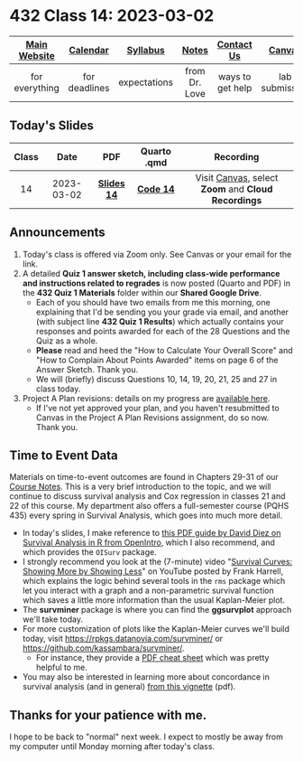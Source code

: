 # 432 Class 14: 2023-03-02

[Main Website](https://thomaselove.github.io/432-2023/) | [Calendar](https://thomaselove.github.io/432-2023/calendar.html) | [Syllabus](https://thomaselove.github.io/432-syllabus-2023/) | [Notes](https://thomaselove.github.io/432-notes/) | [Contact Us](https://thomaselove.github.io/432-2023/contact.html) | [Canvas](https://canvas.case.edu) | [Data and Code](https://github.com/THOMASELOVE/432-data) | [Sources](https://github.com/THOMASELOVE/432-classes-2023/tree/main/sources)
:-----------: | :--------------: | :----------: | :---------: | :-------------: | :-----------: | :------------: |:------:
for everything | for deadlines | expectations | from Dr. Love | ways to get help | lab submission | for downloads | to read

## Today's Slides

Class | Date | PDF | Quarto .qmd | Recording
:---: | :--------: | :------: | :------: | :-------------:
14 | 2023-03-02 | **[Slides 14](https://github.com/THOMASELOVE/432-slides-2023/blob/main/slides14.pdf)** | **[Code 14](https://github.com/THOMASELOVE/432-slides-2023/blob/main/slides14.qmd)** | Visit [Canvas](https://canvas.case.edu/), select **Zoom** and **Cloud Recordings**

## Announcements

1. Today's class is offered via Zoom only. See Canvas or your email for the link.
2. A detailed **Quiz 1 answer sketch, including class-wide performance and instructions related to regrades** is now posted (Quarto and PDF) in the **432 Quiz 1 Materials** folder within our **Shared Google Drive**.
    - Each of you should have two emails from me this morning, one explaining that I'd be sending you your grade via email, and another (with subject line **432 Quiz 1 Results**) which actually contains your responses and points awarded for each of the 28 Questions and the Quiz as a whole.
    - **Please** read and heed the "How to Calculate Your Overall Score" and "How to Complain About Points Awarded" items on page 6 of the Answer Sketch. Thank you.
    - We will (briefly) discuss Questions 10, 14, 19, 20, 21, 25 and 27 in class today.
3. Project A Plan revisions: details on my progress are [available here](https://github.com/THOMASELOVE/432-classes-2023/blob/main/projectA/plans.md). 
    - If I've not yet approved your plan, and you haven't resubmitted to Canvas in the Project A Plan Revisions assignment, do so now. Thank you.

## Time to Event Data

Materials on time-to-event outcomes are found in Chapters 29-31 of our [Course Notes](https://thomaselove.github.io/432-notes/). This is a very brief introduction to the topic, and we will continue to discuss survival analysis and Cox regression in classes 21 and 22 of this course. My department also offers a full-semester course (PQHS 435) every spring in Survival Analysis, which goes into much more detail.

- In today's slides, I make reference to [this PDF guide by David Diez on Survival Analysis in R from OpenIntro](https://www.openintro.org/book/surv_in_r/), which I also recommend, and which provides the `OISurv` package.
- I strongly recommend you look at the (7-minute) video "[Survival Curves: Showing More by Showing Less](https://www.youtube.com/watch?v=EoIB_Obddrk)" on YouTube posted by Frank Harrell, which explains the logic behind several tools in the `rms` package which let you interact with a graph and a non-parametric survival function which saves a little more information than the usual Kaplan-Meier plot.
- The **survminer** package is where you can find the **ggsurvplot** approach we'll take today. 
- For more customization of plots like the Kaplan-Meier curves we'll build today, visit https://rpkgs.datanovia.com/survminer/ or https://github.com/kassambara/survminer/. 
    - For instance, they provide a [PDF cheat sheet](https://rpkgs.datanovia.com/survminer/survminer_cheatsheet.pdf) which was pretty helpful to me.
- You may also be interested in learning more about concordance in survival analysis (and in general) [from this vignette](https://cran.r-project.org/web/packages/survival/vignettes/concordance.pdf) (pdf).

## Thanks for your patience with me.

I hope to be back to "normal" next week. I expect to mostly be away from my computer until Monday morning after today's class.

